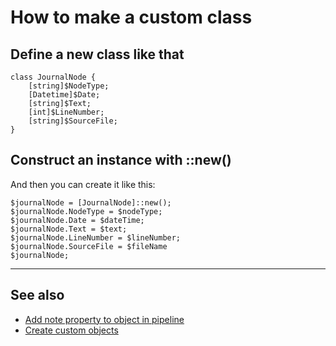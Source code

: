 ﻿# How to make a custom class


## Define a new class like that

	class JournalNode {
		[string]$NodeType;
		[Datetime]$Date;
		[string]$Text;
		[int]$LineNumber;
		[string]$SourceFile;
	}


## Construct an instance with ::new()

And then you can create it like this:

	$journalNode = [JournalNode]::new();
	$journalNode.NodeType = $nodeType;
	$journalNode.Date = $dateTime;
	$journalNode.Text = $text;
	$journalNode.LineNumber = $lineNumber;
	$journalNode.SourceFile = $fileName
	$journalNode;

-----

## See also

- [Add note property to object in pipeline](add_property_to_object_along_pipeline.md)
- [Create custom objects](custom_objects.md)